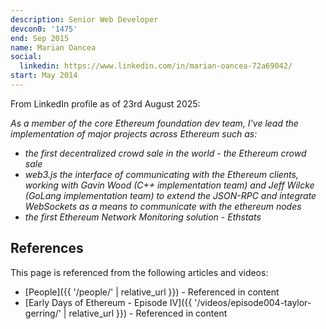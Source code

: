 ```yaml
---
description: Senior Web Developer
devcon0: '1475'
end: Sep 2015
name: Marian Oancea
social:
  linkedin: https://www.linkedin.com/in/marian-oancea-72a69042/
start: May 2014
---
```

From LinkedIn profile as of 23rd August 2025:

*As a member of the core Ethereum foundation dev team, I've lead the implementation of major projects across Ethereum such as:*

- *the first decentralized crowd sale in the world - the Ethereum crowd sale*
- *web3.js the interface of communicating with the Ethereum clients, working with Gavin Wood (C++ implementation team) and Jeff Wilcke (GoLang implementation team) to extend the JSON-RPC and integrate WebSockets as a means to communicate with the ethereum nodes*
- *the first Ethereum Network Monitoring solution - Ethstats*


## References

This page is referenced from the following articles and videos:

- [People]({{ '/people/' | relative_url }}) - Referenced in content
- [Early Days of Ethereum - Episode IV]({{ '/videos/episode004-taylor-gerring/' | relative_url }}) - Referenced in content